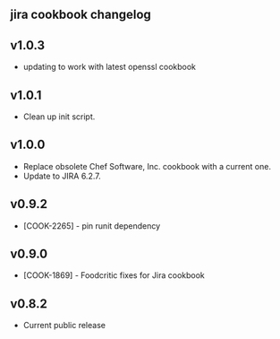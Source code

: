 jira cookbook changelog
-----------------------

v1.0.3
------
- updating to work with latest openssl cookbook

v1.0.1
-----
- Clean up init script.

v1.0.0
------
- Replace obsolete Chef Software, Inc. cookbook with a current one.
- Update to JIRA 6.2.7.

v0.9.2
------
- [COOK-2265] - pin runit dependency

v0.9.0
------
- [COOK-1869] - Foodcritic fixes for Jira cookbook

v0.8.2
------
- Current public release

